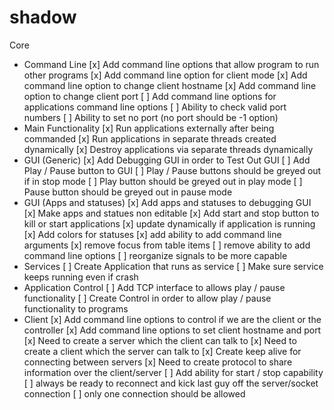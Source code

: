 # shadow
Core
- Command Line
    [x] Add command line options that allow program to run other programs
    [x] Add command line option for client mode
    [x] Add command line option to change client hostname
    [x] Add command line option to change client port
    [ ] Add command line options for applications command line options
    [ ] Ability to check valid port numbers
    [ ] Ability to set no port (no port should be -1 option)
- Main Functionality
    [x] Run applications externally after being commanded
    [x] Run applications in separate threads created dynamically
    [x] Destroy applications via separate threads dynamically
- GUI (Generic)
    [x] Add Debugging GUI in order to Test Out GUI
    [ ] Add Play / Pause button to GUI
    [ ] Play / Pause buttons should be greyed out if in stop mode
    [ ] Play button should be greyed out in play mode
    [ ] Pause button should be greyed out in pause mode
- GUI (Apps and statuses)
    [x] Add apps and statuses to debugging GUI
    [x] Make apps and statues non editable
    [x] Add start and stop button to kill or start applications
    [x] update dynamically if application is running
    [x] Add colors for statuses
    [x] add ability to add command line arguments
    [x] remove focus from table items
    [ ] remove ability to add command line options 
    [ ] reorganize signals to be more capable
- Services
    [ ] Create Application that runs as service
    [ ] Make sure service keeps running even if crash
- Application Control
    [ ] Add TCP interface to allows play / pause functionality
    [ ] Create Control in order to allow play / pause functionality to programs
- Client
    [x] Add command line options to control if we are the client or the controller
    [x] Add command line options to set client hostname and port
    [x] Need to create a server which the client can talk to
    [x] Need to create a client which the server can talk to
    [x] Create keep alive for connecting between servers
    [x] Need to create protocol to share information over the client/server
    [ ] Add ability for start / stop capability
    [ ] always be ready to reconnect and kick last guy off the server/socket connection
    [ ] only one connection should be allowed
